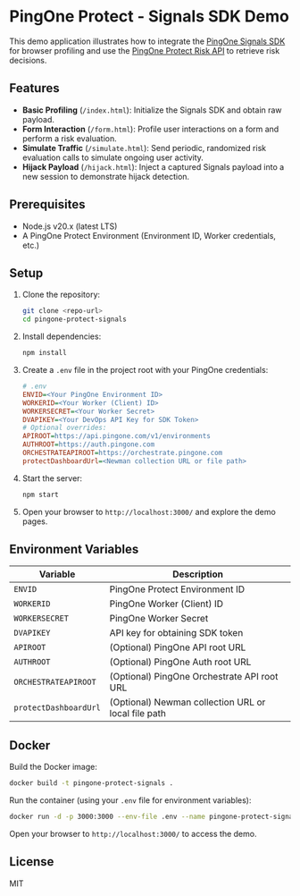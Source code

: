 # PingOne Protect - Signals SDK Demo

This demo application illustrates how to integrate the [PingOne Signals SDK](https://apidocs.pingidentity.com/pingone/native-sdks/v1/api/#pingone-risk-sdk-for-web) for browser profiling and use the [PingOne Protect Risk API](https://developer.pingidentity.com/en/cloud-services/pingone-risk.html) to retrieve risk decisions.

## Features

- **Basic Profiling** (`/index.html`): Initialize the Signals SDK and obtain raw payload.
- **Form Interaction** (`/form.html`): Profile user interactions on a form and perform a risk evaluation.
- **Simulate Traffic** (`/simulate.html`): Send periodic, randomized risk evaluation calls to simulate ongoing user activity.
- **Hijack Payload** (`/hijack.html`): Inject a captured Signals payload into a new session to demonstrate hijack detection.

## Prerequisites
- Node.js v20.x (latest LTS)
- A PingOne Protect Environment (Environment ID, Worker credentials, etc.)

## Setup

1. Clone the repository:

   ```bash
   git clone <repo-url>
   cd pingone-protect-signals
   ```

2. Install dependencies:

   ```bash
   npm install
   ```

3. Create a `.env` file in the project root with your PingOne credentials:

   ```ini
   # .env
   ENVID=<Your PingOne Environment ID>
   WORKERID=<Your Worker (Client) ID>
   WORKERSECRET=<Your Worker Secret>
   DVAPIKEY=<Your DevOps API Key for SDK Token>
   # Optional overrides:
   APIROOT=https://api.pingone.com/v1/environments
   AUTHROOT=https://auth.pingone.com
   ORCHESTRATEAPIROOT=https://orchestrate.pingone.com
   protectDashboardUrl=<Newman collection URL or file path>
   ```

4. Start the server:

   ```bash
   npm start
   ```

5. Open your browser to `http://localhost:3000/` and explore the demo pages.

## Environment Variables

| Variable             | Description                                             |
|----------------------|---------------------------------------------------------|
| `ENVID`              | PingOne Protect Environment ID                          |
| `WORKERID`           | PingOne Worker (Client) ID                              |
| `WORKERSECRET`       | PingOne Worker Secret                                   |
| `DVAPIKEY`           | API key for obtaining SDK token                         |
| `APIROOT`            | (Optional) PingOne API root URL                         |
| `AUTHROOT`           | (Optional) PingOne Auth root URL                        |
| `ORCHESTRATEAPIROOT` | (Optional) PingOne Orchestrate API root URL             |
| `protectDashboardUrl`| (Optional) Newman collection URL or local file path      |

## Docker

Build the Docker image:

```bash
docker build -t pingone-protect-signals .
```

Run the container (using your `.env` file for environment variables):

```bash
docker run -d -p 3000:3000 --env-file .env --name pingone-protect-signals pingone-protect-signals
```

Open your browser to `http://localhost:3000/` to access the demo.

## License

MIT
